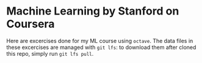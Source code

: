# Machine Learning by Stanford on Coursera
Here are excercises done for my ML course using `octave`. The data files in these excercises are managed with `git lfs`: to download them after cloned this repo, simply run `git lfs pull`.
